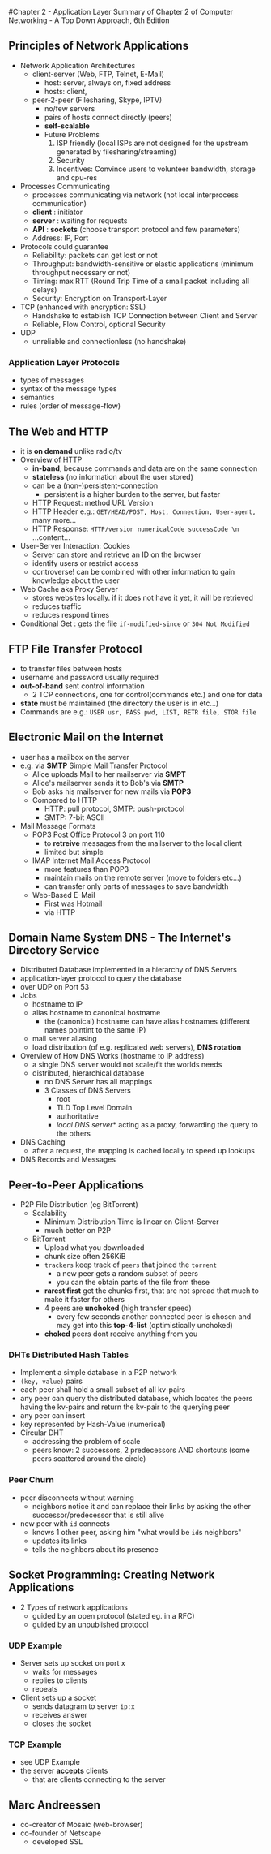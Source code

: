 #Chapter 2 - Application Layer
Summary of Chapter 2 of Computer Networking - A Top Down Approach, 6th Edition

## Principles of Network Applications
- Network Application Architectures
  - client-server (Web, FTP, Telnet, E-Mail)
     - host: server, always on, fixed address
     - hosts: client,
  - peer-2-peer (Filesharing, Skype, IPTV)
     - no/few servers
     - pairs of hosts connect directly (peers)
     - **self-scalable**
     - Future Problems
         1. ISP friendly (local ISPs are not designed for the upstream generated by filesharing/streaming)
         2. Security 
         3. Incentives: Convince users to volunteer bandwidth, storage and cpu-res
- Processes Communicating
  - processes communicating via network (not local interprocess communication)
  - **client** : initiator  
  - **server** : waiting for requests
  - **API** : **sockets** (choose transport protocol and few parameters)
  - Address: IP, Port
- Protocols could guarantee 
  - Reliability: packets can get lost or not
  - Throughput: bandwidth-sensitive or elastic applications  (minimum throughput necessary or not)
  - Timing: max RTT (Round Trip Time of a small packet including all delays)
  - Security: Encryption on Transport-Layer
- TCP (enhanced with encryption: SSL)
  - Handshake to establish TCP Connection between Client and Server
  - Reliable, Flow Control, optional Security
- UDP
  - unreliable and connectionless (no handshake)
  
### Application Layer Protocols
- types of messages
- syntax of the message types
- semantics
- rules (order of message-flow)

## The Web and HTTP
- it is **on demand** unlike radio/tv
- Overview of HTTP
  - **in-band**, because commands and data are on the same connection
  - **stateless** (no information about the user stored)
  - can be a (non-)persistent-connection
    - persistent is a higher burden to the server, but faster
  - HTTP Request: method URL Version
  - HTTP Header e.g.: `GET/HEAD/POST, Host, Connection, User-agent,` many more...
  - HTTP Response: `HTTP/version numericalCode successCode \n` ...content...
- User-Server Interaction: Cookies
  - Server can store and retrieve an ID on the browser
  - identify users or restrict access
  - controverse! can be combined with other information to gain knowledge about the user
- Web Cache aka Proxy Server
  - stores websites locally. if it does not have it yet, it will be retrieved
  - reduces traffic
  - reduces respond times
- Conditional Get : gets the file `if-modified-since` or `304 Not Modified`

## FTP File Transfer Protocol
- to transfer files between hosts
- username and password usually required
- **out-of-band** sent control information
  - 2 TCP connections, one for control(commands etc.) and one for data
- **state** must be maintained (the directory the user is in etc...)
- Commands are e.g.: `USER usr, PASS pwd, LIST, RETR file, STOR file`

## Electronic Mail on the Internet
- user has a mailbox on the server
- e.g. via **SMTP** Simple Mail Transfer Protocol
  - Alice uploads Mail to her mailserver via **SMPT**
  - Alice's mailserver sends it to Bob's via **SMTP**
  - Bob asks his mailserver for new mails via **POP3**
  - Compared to HTTP
     - HTTP: pull protocol, SMTP: push-protocol
     - SMTP: 7-bit ASCII
- Mail Message Formats
  - POP3 Post Office Protocol 3 on port 110
     - to **retreive** messages from the mailserver to the local client
     - limited but simple
  - IMAP Internet Mail Access Protocol
     - more features than POP3
     - maintain mails on the remote server (move to folders etc...)
     - can transfer only parts of messages to save bandwidth
  - Web-Based E-Mail
     - First was Hotmail
     - via HTTP

## Domain Name System DNS - The Internet's Directory Service
- Distributed Database implemented in a hierarchy of DNS Servers
- application-layer protocol to query the database
- over UDP on Port 53
- Jobs
  - hostname to IP
  - alias hostname to canonical hostname
     - the (canonical) hostname can have alias hostnames (different names pointint to the same IP)
  - mail server aliasing
  - load distribution (of e.g. replicated web servers), **DNS rotation**
- Overview of How DNS Works (hostname to IP address)
  - a single DNS server would not scale/fit the worlds needs
  - distributed, hierarchical database
    - no DNS Server has all mappings
    - 3 Classes of DNS Servers
      - root 
      - TLD Top Level Domain
      - authoritative
      - *local DNS server** acting as a proxy, forwarding the query to the others
- DNS Caching
  - after a request, the mapping is cached locally to speed up lookups
- DNS Records and Messages

## Peer-to-Peer Applications
- P2P File Distribution (eg BitTorrent)
  - Scalability
     - Minimum Distribution Time is linear on Client-Server
     - much better on P2P
  - BitTorrent
    - Upload what you downloaded
    - chunk size often 256KiB
    - `trackers` keep track of `peers` that joined the `torrent`
      - a new peer gets a random subset of peers
      - you can the obtain parts of the file from these
    - **rarest first** get the chunks first, that are not spread that much to make it faster for others
    - 4 peers are **unchoked** (high transfer speed)
      - every few seconds another connected peer is chosen and may get into this **top-4-list** (optimistically unchoked)
    - **choked** peers dont receive anything from you
    
### DHTs Distributed Hash Tables
- Implement a simple database in a P2P network
- `(key, value)` pairs
- each peer shall hold a small subset of all kv-pairs 
- any peer can query the distributed database, which locates the peers having the kv-pairs and return the kv-pair to the querying peer
- any peer can insert 
- key represented by Hash-Value (numerical)
- Circular DHT
  - addressing the problem of scale
  - peers know: 2 successors, 2 predecessors AND shortcuts (some peers scattered around the circle)

### Peer Churn
- peer disconnects without warning
  - neighbors notice it and can replace their links by asking the other successor/predecessor that is still alive 
- new peer with `id` connects
  - knows 1 other peer, asking him "what would be `id`s neighbors"
  - updates its links
  - tells the neighbors about its presence

## Socket Programming: Creating Network Applications
- 2 Types of network applications
  - guided by an open protocol (stated eg. in a RFC)
  - guided by an unpublished protocol
  
### UDP Example
- Server sets up socket on port x
  - waits for messages
  - replies to clients
  - repeats
- Client sets up a socket
  - sends datagram to server `ip:x`
  - receives answer
  - closes the socket

### TCP Example
- see UDP Example
- the server **accepts** clients
  - that are clients connecting to the server

## Marc Andreessen
- co-creator of Mosaic (web-browser)
- co-founder of Netscape
  - developed SSL
  
  
  